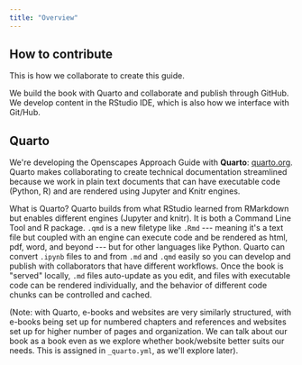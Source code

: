 ```yaml
---
title: "Overview"
---
```


## How to contribute

This is how we collaborate to create this guide. 

We build the book with Quarto and collaborate and publish through GitHub. We develop content in the RStudio IDE, which is also how we interface with Git/Hub. 

## Quarto

We're developing the Openscapes Approach Guide with **Quarto**: [quarto.org](https://quarto.org/). Quarto makes collaborating to create technical documentation streamlined because we work in plain text documents that can have executable code (Python, R) and are rendered using Jupyter and Knitr engines.

What is Quarto? Quarto builds from what RStudio learned from RMarkdown but enables different engines (Jupyter and knitr). It is both a Command Line Tool and R package. `.qmd` is a new filetype like `.Rmd` --- meaning it's a text file but coupled with an engine can execute code and be rendered as html, pdf, word, and beyond --- but for other languages like Python. Quarto can convert `.ipynb` files to and from `.md` and `.qmd` easily so you can develop and publish with collaborators that have different workflows. Once the book is "served" locally, `.md` files auto-update as you edit, and files with executable code can be rendered individually, and the behavior of different code chunks can be controlled and cached.

(Note: with Quarto, e-books and websites are very similarly structured, with e-books being set up for numbered chapters and references and websites set up for higher number of pages and organization. We can talk about our book as a book even as we explore whether book/website better suits our needs. This is assigned in `_quarto.yml`, as we'll explore later).
